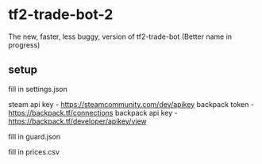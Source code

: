 # tf2-trade-bot-2
The new, faster, less buggy, version of tf2-trade-bot (Better name in progress)


## setup
fill in settings.json

steam api key - https://steamcommunity.com/dev/apikey
backpack token - https://backpack.tf/connections
backpack api key - https://backpack.tf/developer/apikey/view

fill in guard.json

fill in prices.csv
